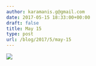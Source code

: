 ```yaml
---
author: karamanis.g@gmail.com
date: 2017-05-15 18:33:00+00:00
draft: false
title: May 15
type: post
url: /blog/2017/5/may-15
---
```


![](/images/2017-05-15-20175may-15/image-asset.jpeg)

